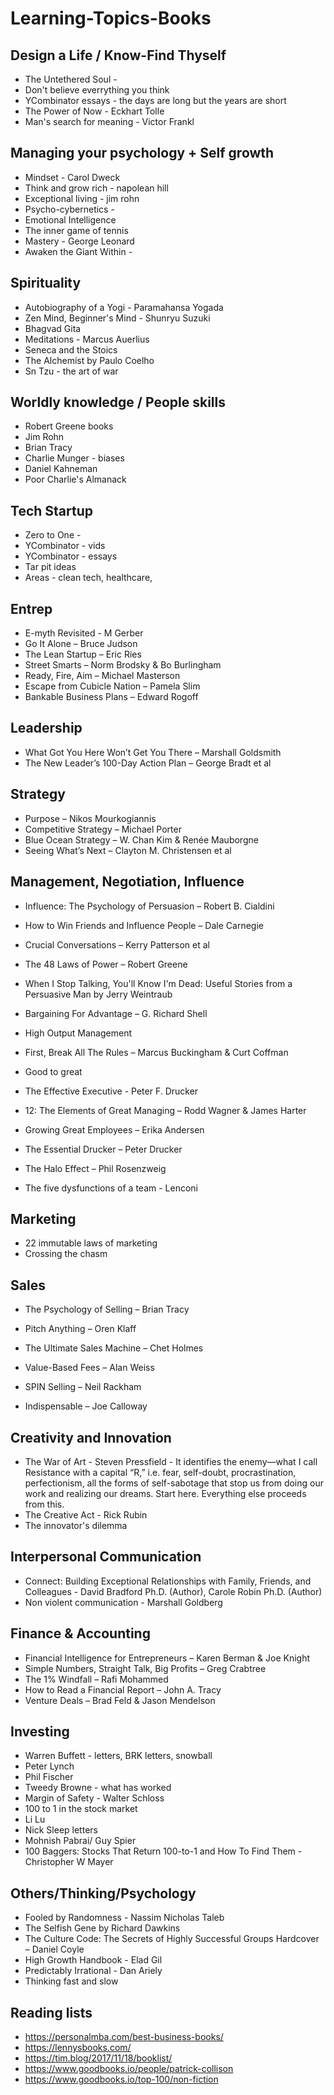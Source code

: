 # Learning-Topics-Books

## Design a Life / Know-Find Thyself
- The Untethered Soul - 
- Don't believe everrything you think
- YCombinator essays - the days are long but the years are short
- The Power of Now - Eckhart Tolle
- Man's search for meaning - Victor Frankl



## Managing your psychology + Self growth
- Mindset - Carol Dweck
- Think and grow rich - napolean hill
- Exceptional living - jim rohn
- Psycho-cybernetics -
- Emotional Intelligence
- The inner game of tennis
- Mastery - George Leonard
- Awaken the Giant Within - 

  
## Spirituality
- Autobiography of a Yogi - Paramahansa Yogada
- Zen Mind, Beginner's Mind - Shunryu Suzuki
- Bhagvad Gita
- Meditations - Marcus Auerlius
- Seneca and the Stoics
- The Alchemist by Paulo Coelho
- Sn Tzu - the art of war

## Worldly knowledge / People skills
- Robert Greene books
- Jim Rohn
- Brian Tracy
- Charlie Munger - biases
- Daniel Kahneman
- Poor Charlie's Almanack

## Tech Startup
- Zero to One -
- YCombinator - vids
- YCombinator - essays
- Tar pit ideas
- Areas - clean tech, healthcare, 

## Entrep
- E-myth Revisited - M Gerber
- Go It Alone – Bruce Judson 
- The Lean Startup – Eric Ries
- Street Smarts – Norm Brodsky & Bo Burlingham
- Ready, Fire, Aim – Michael Masterson
- Escape from Cubicle Nation – Pamela Slim
- Bankable Business Plans – Edward Rogoff 

## Leadership
- What Got You Here Won’t Get You There – Marshall Goldsmith
- The New Leader’s 100-Day Action Plan – George Bradt et al

## Strategy
- Purpose – Nikos Mourkogiannis
- Competitive Strategy – Michael Porter
- Blue Ocean Strategy – W. Chan Kim & Renée Mauborgne
- Seeing What’s Next – Clayton M. Christensen et al

## Management, Negotiation, Influence

- Influence: The Psychology of Persuasion – Robert B. Cialdini 
- How to Win Friends and Influence People – Dale Carnegie
- Crucial Conversations – Kerry Patterson et al
- The 48 Laws of Power – Robert Greene
- When I Stop Talking, You'll Know I'm Dead: Useful Stories from a Persuasive Man by Jerry Weintraub

- Bargaining For Advantage – G. Richard Shell 

- High Output Management
- First, Break All The Rules – Marcus Buckingham & Curt Coffman
- Good to great
- The Effective Executive - Peter F. Drucker

- 12: The Elements of Great Managing – Rodd Wagner & James Harter
- Growing Great Employees – Erika Andersen
- The Essential Drucker – Peter Drucker
- The Halo Effect – Phil Rosenzweig
- The five dysfunctions of a team - Lenconi

## Marketing
- 22 immutable laws of marketing
- Crossing the chasm

## Sales

- The Psychology of Selling – Brian Tracy 
- Pitch Anything – Oren Klaff
- The Ultimate Sales Machine – Chet Holmes
- Value-Based Fees – Alan Weiss
- SPIN Selling – Neil Rackham

- Indispensable – Joe Calloway 

## Creativity and Innovation
- The War of Art - Steven Pressfield - It identifies the enemy—what I call Resistance with a capital “R,” i.e. fear, self-doubt, procrastination, perfectionism, all the forms of self-sabotage that stop us from doing our work and realizing our dreams. Start here. Everything else proceeds from this.
- The Creative Act - Rick Rubin
- The innovator's dilemma 

## Interpersonal Communication
- Connect: Building Exceptional Relationships with Family, Friends, and Colleagues - David Bradford Ph.D. (Author), Carole Robin Ph.D. (Author)
- Non violent communication - Marshall Goldberg

## Finance & Accounting
- Financial Intelligence for Entrepreneurs – Karen Berman & Joe Knight 
- Simple Numbers, Straight Talk, Big Profits – Greg Crabtree
- The 1% Windfall – Rafi Mohammed
- How to Read a Financial Report – John A. Tracy
- Venture Deals – Brad Feld & Jason Mendelson


## Investing
- Warren Buffett - letters, BRK letters, snowball
- Peter Lynch
- Phil Fischer
- Tweedy Browne - what has worked
- Margin of Safety - Walter Schloss
- 100 to 1 in the stock market
- Li Lu
- Nick Sleep letters
- Mohnish Pabrai/ Guy Spier
- 100 Baggers: Stocks That Return 100-to-1 and How To Find Them - Christopher W Mayer


## Others/Thinking/Psychology
- Fooled by Randomness - Nassim Nicholas Taleb
- The Selfish Gene by Richard Dawkins
- The Culture Code: The Secrets of Highly Successful Groups Hardcover – Daniel Coyle
- High Growth Handbook - Elad Gil
- Predictably Irrational - Dan Ariely
- Thinking fast and slow

## Reading lists
- https://personalmba.com/best-business-books/
- https://lennysbooks.com/
- https://tim.blog/2017/11/18/booklist/
- https://www.goodbooks.io/people/patrick-collison
- https://www.goodbooks.io/top-100/non-fiction
